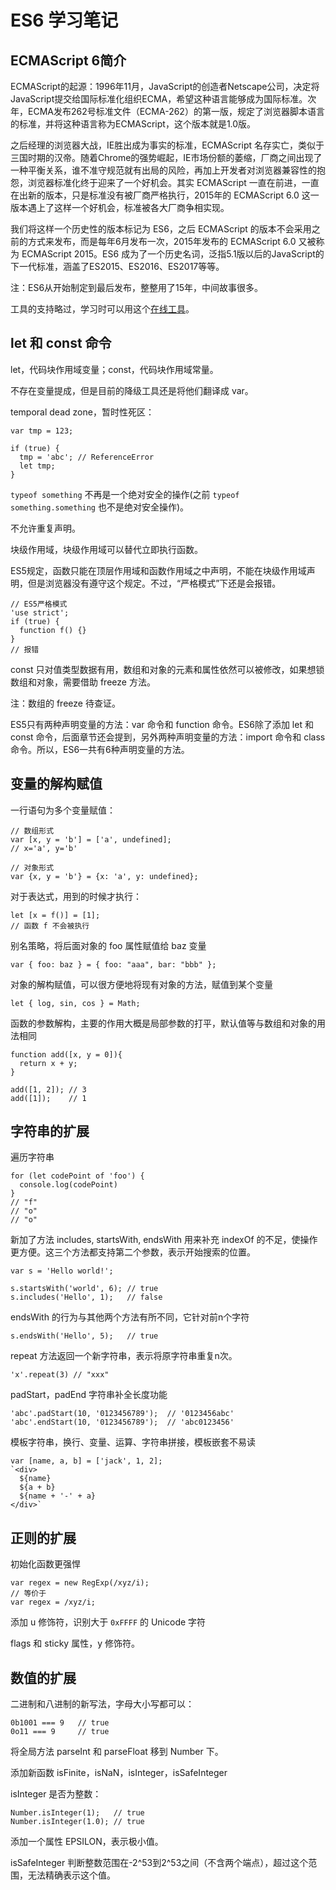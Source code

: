 # ES6 学习笔记

## ECMAScript 6简介

ECMAScript的起源：1996年11月，JavaScript的创造者Netscape公司，决定将JavaScript提交给国际标准化组织ECMA，希望这种语言能够成为国际标准。次年，ECMA发布262号标准文件（ECMA-262）的第一版，规定了浏览器脚本语言的标准，并将这种语言称为ECMAScript，这个版本就是1.0版。
                                                                             
之后经理的浏览器大战，IE胜出成为事实的标准，ECMAScript 名存实亡，类似于三国时期的汉帝。随着Chrome的强势崛起，IE市场份额的萎缩，厂商之间出现了一种平衡关系，谁不准守规范就有出局的风险，再加上开发者对浏览器兼容性的抱怨，浏览器标准化终于迎来了一个好机会。其实 ECMAScript 一直在前进，一直在出新的版本，只是标准没有被厂商严格执行，2015年的 ECMAScript 6.0 这一版本遇上了这样一个好机会，标准被各大厂商争相实现。

我们将这样一个历史性的版本标记为 ES6，之后 ECMAScript 的版本不会采用之前的方式来发布，而是每年6月发布一次，2015年发布的 ECMAScript 6.0 又被称为 ECMAScript 2015。ES6 成为了一个历史名词，泛指5.1版以后的JavaScript的下一代标准，涵盖了ES2015、ES2016、ES2017等等。

注：ES6从开始制定到最后发布，整整用了15年，中间故事很多。

工具的支持略过，学习时可以用这个[在线工具](https://babeljs.io/repl)。

## let 和 const 命令

let，代码块作用域变量；const，代码块作用域常量。

不存在变量提成，但是目前的降级工具还是将他们翻译成 var。

temporal dead zone，暂时性死区：

    var tmp = 123;
    
    if (true) {
      tmp = 'abc'; // ReferenceError
      let tmp;
    }

`typeof something` 不再是一个绝对安全的操作(之前 `typeof something.something` 也不是绝对安全操作)。
  
不允许重复声明。
 
块级作用域，块级作用域可以替代立即执行函数。

ES5规定，函数只能在顶层作用域和函数作用域之中声明，不能在块级作用域声明，但是浏览器没有遵守这个规定。不过，“严格模式”下还是会报错。

    // ES5严格模式
    'use strict';
    if (true) {
      function f() {}
    }
    // 报错

const 只对值类型数据有用，数组和对象的元素和属性依然可以被修改，如果想锁数组和对象，需要借助 freeze 方法。

注：数组的 freeze 待查证。

ES5只有两种声明变量的方法：var 命令和 function 命令。ES6除了添加 let 和 const 命令，后面章节还会提到，另外两种声明变量的方法：import 命令和 class 命令。所以，ES6一共有6种声明变量的方法。

## 变量的解构赋值

一行语句为多个变量赋值：

    // 数组形式
    var [x, y = 'b'] = ['a', undefined];
    // x='a', y='b'
    
    // 对象形式
    var {x, y = 'b'} = {x: 'a', y: undefined};

对于表达式，用到的时候才执行：

    let [x = f()] = [1];
    // 函数 f 不会被执行

别名策略，将后面对象的 foo 属性赋值给 baz 变量

    var { foo: baz } = { foo: "aaa", bar: "bbb" };

对象的解构赋值，可以很方便地将现有对象的方法，赋值到某个变量

    let { log, sin, cos } = Math;
    
函数的参数解构，主要的作用大概是局部参数的打平，默认值等与数组和对象的用法相同
    
    function add([x, y = 0]){
      return x + y;
    }
    
    add([1, 2]); // 3
    add([1]);    // 1

## 字符串的扩展

遍历字符串

    for (let codePoint of 'foo') {
      console.log(codePoint)
    }
    // "f"
    // "o"
    // "o"

新加了方法 includes, startsWith, endsWith 用来补充 indexOf 的不足，使操作更方便。这三个方法都支持第二个参数，表示开始搜索的位置。

    var s = 'Hello world!';
    
    s.startsWith('world', 6); // true
    s.includes('Hello', 1);   // false

endsWith 的行为与其他两个方法有所不同，它针对前n个字符

    s.endsWith('Hello', 5);   // true

repeat 方法返回一个新字符串，表示将原字符串重复n次。
    
    'x'.repeat(3) // "xxx"
    
padStart，padEnd 字符串补全长度功能    
    
    'abc'.padStart(10, '0123456789');  // '0123456abc'
    'abc'.endStart(10, '0123456789');  // 'abc0123456'

模板字符串，换行、变量、运算、字符串拼接，模板嵌套不易读

    var [name, a, b] = ['jack', 1, 2];
    `<div>
      ${name}
      ${a + b}
      ${name + '-' + a}
    </div>`

## 正则的扩展

初始化函数更强悍

    var regex = new RegExp(/xyz/i);
    // 等价于
    var regex = /xyz/i;

添加 u 修饰符，识别大于 `0xFFFF` 的 Unicode 字符

flags 和 sticky 属性，y 修饰符。

## 数值的扩展

二进制和八进制的新写法，字母大小写都可以：

    0b1001 === 9   // true
    0o11 === 9     // true

将全局方法 parseInt 和 parseFloat 移到 Number 下。

添加新函数 isFinite，isNaN，isInteger，isSafeInteger

isInteger 是否为整数：

    Number.isInteger(1);   // true
    Number.isInteger(1.0); // true

添加一个属性 EPSILON，表示极小值。

isSafeInteger 判断整数范围在-2^53到2^53之间（不含两个端点），超过这个范围，无法精确表示这个值。


















